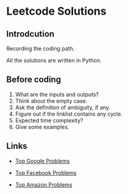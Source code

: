# Leetcode Solutions

## Introdcution

Recording the coding path.

All the solutions are written in Python.

## Before coding

1. What are the inputs and outputs?
2. Think about the empty case.
3. Ask the definition of ambiguity, if any.
4. Figure out if the linklist contains any cycle.
5. Expected time complexity?
6. Give some examples.

## Links

- [Top Google Problems](http://206.81.6.248:12306/leetcode/Google/algorithm)

- [Top Facebook Problems](http://206.81.6.248:12306/leetcode/Facebook/algorithm)

- [Top Amazon Problems](http://206.81.6.248:12306/leetcode/Amazon/algorithm)
